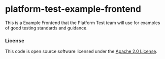
# platform-test-example-frontend

This is a Example Frontend that the Platform Test team will use for examples of good testing standards and guidance. 

### License

This code is open source software licensed under the [Apache 2.0 License]("http://www.apache.org/licenses/LICENSE-2.0.html").